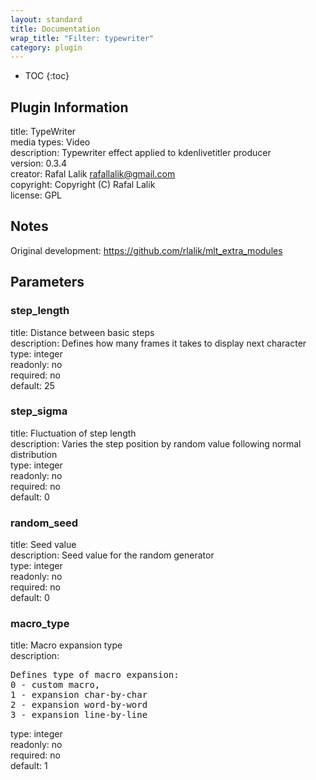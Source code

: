 ```yaml
---
layout: standard
title: Documentation
wrap_title: "Filter: typewriter"
category: plugin
---
```

* TOC
{:toc}

## Plugin Information

title: TypeWriter  
media types:
Video  
description: Typewriter effect applied to kdenlivetitler producer  
version: 0.3.4  
creator: Rafal Lalik <rafallalik@gmail.com>  
copyright: Copyright (C) Rafal Lalik  
license: GPL  

## Notes

Original development: https://github.com/rlalik/mlt_extra_modules

## Parameters

### step_length

title: Distance between basic steps    
description:
Defines how many frames it takes to display next character  
type: integer  
readonly: no  
required: no  
default: 25  

### step_sigma

title: Fluctuation of step length    
description:
Varies the step position by random value following normal distribution  
type: integer  
readonly: no  
required: no  
default: 0  

### random_seed

title: Seed value    
description:
Seed value for the random generator  
type: integer  
readonly: no  
required: no  
default: 0  

### macro_type

title: Macro expansion type    
description:
<pre>
Defines type of macro expansion:
0 - custom macro,
1 - expansion char-by-char
2 - expansion word-by-word
3 - expansion line-by-line
</pre>
type: integer  
readonly: no  
required: no  
default: 1  

